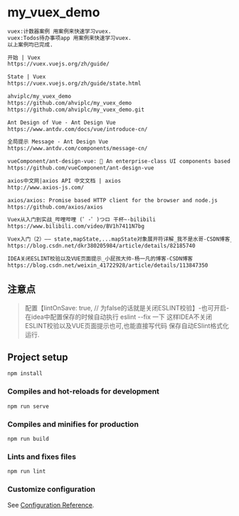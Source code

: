 # my_vuex_demo

```markdown
vuex:计数器案例 用案例来快速学习vuex.
vuex:Todos待办事项app 用案例来快速学习vuex.
以上案例均已完成.

开始 | Vuex
https://vuex.vuejs.org/zh/guide/

State | Vuex
https://vuex.vuejs.org/zh/guide/state.html

ahviplc/my_vuex_demo
https://github.com/ahviplc/my_vuex_demo
https://github.com/ahviplc/my_vuex_demo.git

Ant Design of Vue - Ant Design Vue
https://www.antdv.com/docs/vue/introduce-cn/

全局提示 Message - Ant Design Vue
https://www.antdv.com/components/message-cn/

vueComponent/ant-design-vue: 🌈 An enterprise-class UI components based on Ant Design and Vue. 🐜
https://github.com/vueComponent/ant-design-vue

axios中文网|axios API 中文文档 | axios
http://www.axios-js.com/

axios/axios: Promise based HTTP client for the browser and node.js
https://github.com/axios/axios
```

```markdown
Vuex从入门到实战_哔哩哔哩 (゜-゜)つロ 干杯~-bilibili
https://www.bilibili.com/video/BV1h7411N7bg

Vuex入门（2）—— state,mapState,...mapState对象展开符详解_我不是水哥-CSDN博客_mapstate
https://blog.csdn.net/dkr380205984/article/details/82185740

IDEA关闭ESLINT校验以及VUE页面提示_小屁孩大帅-杨一凡的博客-CSDN博客
https://blog.csdn.net/weixin_41722928/article/details/113847350
```
## 注意点
> 配置【lintOnSave: true, // 为false的话就是关闭ESLINT校验】-也可开启-在idea中配置保存的时候自动执行 eslint  --fix 一下
> 这样IDEA不关闭ESLINT校验以及VUE页面提示也可,也能直接写代码 保存自动ESlint格式化 运行.

## Project setup
```
npm install
```

### Compiles and hot-reloads for development
```
npm run serve
```

### Compiles and minifies for production
```
npm run build
```

### Lints and fixes files
```
npm run lint
```

### Customize configuration
See [Configuration Reference](https://cli.vuejs.org/config/).
